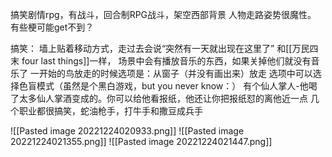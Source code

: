 搞笑剧情rpg，有战斗，回合制RPG战斗，架空西部背景
人物走路姿势很魔性。
有些梗可能get不到？

搞笑：
墙上贴着移动方式，走过去会说“突然有一天就出现在这里了”
和[[万民四末 four last things]]一样， 场景中会有播放音乐的东西，如果关掉他们就没有音乐了
一开始的鸟放走的时候选项是：从窗子（并没有画出来）放走
选项中可以选择色盲模式（虽然是个黑白游戏，but you never know：）
有个仙人掌人-他喝了太多仙人掌酒变成的。你可以给他看报纸，他还让你把报纸怼的离他近一点
几个职业都很搞笑，蛇油枪手，打牛手和撒豆成兵手

![[Pasted image 20221224020933.png]]
![[Pasted image 20221224021355.png]]
![[Pasted image 20221224021447.png]]